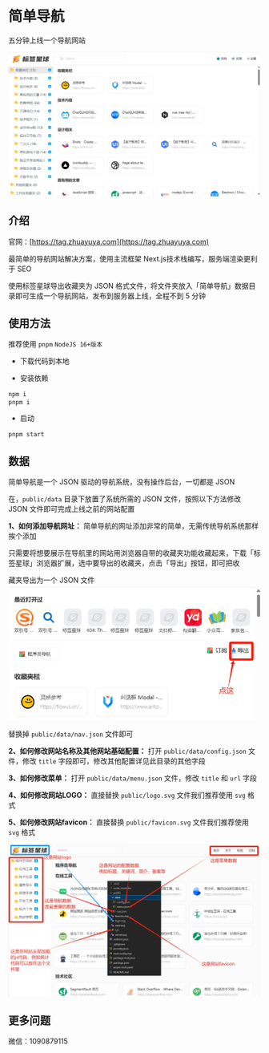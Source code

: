 # 简单导航
五分钟上线一个导航网站

<img src="./public/jc3.png" alt="数据目录" size="50%" />


## 介绍

官网：[https://tag.zhuayuya.com](https://tag.zhuayuya.com)

最简单的导航网站解决方案，使用主流框架 Next.js技术栈编写，服务端渲染更利于 SEO

使用标签星球导出收藏夹为 JSON 格式文件，将文件夹放入「简单导航」数据目录即可生成一个导航网站，发布到服务器上线，全程不到 5 分钟

## 使用方法
推荐使用 `pnpm` `NodeJS 16+版本`


- 下载代码到本地

- 安装依赖

```
npm i
pnpm i
```

- 启动
```
pnpm start
```

## 数据
简单导航是一个 JSON 驱动的导航系统，没有操作后台，一切都是 JSON

在，`public/data` 目录下放置了系统所需的 JSON 文件，按照以下方法修改 JSON 文件即可完成上线之前的网站配置

**1、如何添加导航网址：** 简单导航的网址添加非常的简单，无需传统导航系统那样挨个添加

只需要将想要展示在导航里的网站用浏览器自带的收藏夹功能收藏起来，下载「标签星球」浏览器扩展，选中要导出的收藏夹，点击「导出」按钮，即可把收

藏夹导出为一个 JSON 文件
<img src="./public/jc1.png" alt="数据目录" size="50%" />

替换掉 `public/data/nav.json` 文件即可

**2、如何修改网站名称及其他网站基础配置：** 打开 `public/data/config.json` 文件，修改 `title` 字段即可，修改其他配置详见此目录的其他字段

**3、如何修改菜单：** 打开 `public/data/menu.json` 文件，修改 `title` 和 `url` 字段

**4、如何修改网站LOGO：** 直接替换 `public/logo.svg` 文件我们推荐使用 `svg` 格式

**5、如何修改网站favicon：** 直接替换 `public/favicon.svg` 文件我们推荐使用 `svg` 格式

<img src="./public/jc2.png" alt="数据目录" size="50%" />

## 更多问题
微信：1090879115


